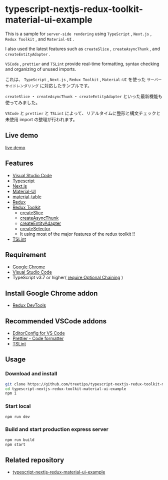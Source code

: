 # typescript-nextjs-redux-toolkit-material-ui-example

This is a sample for `server-side rendering` using `TypeScript` , `Next.js` , `Redux Toolkit` , and `Material-UI` .

I also used the latest features such as `createSlice` , `createAsyncThunk` , and `createEntityAdapter` .

`VSCode` , `prettier` and `TSLint` provide real-time formatting, syntax checking and organizing of unused imports.

これは、 `TypeScript` , `Next.js` , `Redux Toolkit` , `Material-UI` を使った `サーバーサイドレンダリング` に対応したサンプルです。

`createSlice` ・ `createAsyncThunk` ・ `createEntityAdapter` といった最新機能も使ってみました。

`VSCode` と `prettier` と `TSLint` によって、リアルタイムに整形と構文チェックと未使用 import の整理が行われます。

## Live demo

[live demo](https://typescript-nextjs-redux-toolkit-material-ui-example.now.sh/)

## Features

- [Visual Studio Code](https://code.visualstudio.com/)
- [Typescript](https://www.typescriptlang.org/)
- [Next.js](https://nextjs.org/)
- [Material-UI](https://material-ui.com/)
- [material-table](https://material-table.com/#/)
- [Redux](https://redux.js.org/)
- [Redux Toolkit](https://redux-toolkit.js.org/)
    - [createSlice](https://redux-toolkit.js.org/api/createSlice)
    - [createAsyncThunk](https://redux-toolkit.js.org/api/createAsyncThunk)
    - [createEntityAdapter](https://redux-toolkit.js.org/api/createEntityAdapter)
    - [createSelector](https://redux-toolkit.js.org/api/createSelector)
    - It using most of the major features of the redux toolkit !!
- [TSLint](https://palantir.github.io/tslint/)

## Requirement

- [Google Chrome](https://www.google.com/intl/ja_ALL/chrome/)
- [Visual Studio Code](https://code.visualstudio.com/)
- TypeScript v3.7 or higher( [require Optional Chaining](https://www.typescriptlang.org/docs/handbook/release-notes/typescript-3-7.html#optional-chaining) )

## Install Google Chrome addon

- [Redux DevTools](https://chrome.google.com/webstore/detail/redux-devtools/lmhkpmbekcpmknklioeibfkpmmfibljd?hl=ja)

## Recommended VSCode addons

- [EditorConfig for VS Code](https://marketplace.visualstudio.com/items?itemName=EditorConfig.EditorConfig)
- [Prettier - Code formatter](https://marketplace.visualstudio.com/items?itemName=esbenp.prettier-vscode)
- [TSLint](https://marketplace.visualstudio.com/items?itemName=eg2.tslint)

## Usage

### Download and install

```bash
git clone https://github.com/treetips/typescript-nextjs-redux-toolkit-material-ui-example.git
cd typescript-nextjs-redux-toolkit-material-ui-example
npm i
```

### Start local

```bash
npm run dev
```

### Build and start production express server

```bash
npm run build
npm start
```

## Related repository

* [typescript-nextjs-redux-material-ui-example](https://github.com/treetips/typescript-nextjs-redux-material-ui-example)
